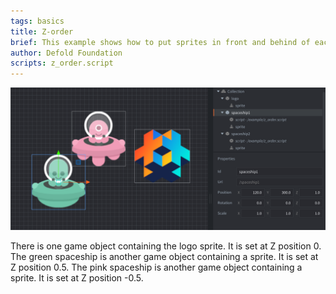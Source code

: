 ```yaml
---
tags: basics
title: Z-order
brief: This example shows how to put sprites in front and behind of eachother
author: Defold Foundation
scripts: z_order.script
---
```


![z order](z_order.png)

There is one game object containing the logo sprite. It is set at Z position 0.
The green spaceship is another game object containing a sprite. It is set at Z position 0.5.
The pink spaceship is another game object containing a sprite. It is set at Z position -0.5.
